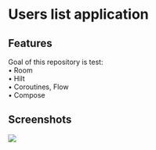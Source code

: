 # Users list application

## Features

Goal of this repository is test:  
• Room  
• Hilt  
• Coroutines, Flow  
• Compose

## Screenshots

<img src="screenshots/screenshots.png"/>

